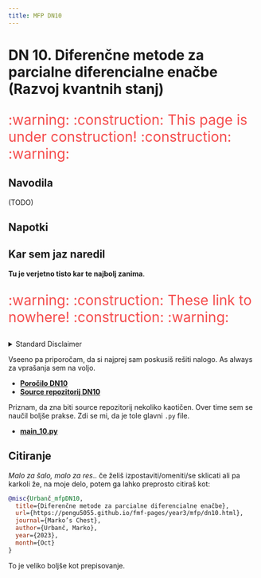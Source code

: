 ```yaml
---
title: MFP DN10
---
```

# DN 10. Diferenčne metode za parcialne diferencialne enačbe (Razvoj kvantnih stanj)

<p style="color:#f54c4c; font-size: 28px"> :warning: :construction: This page is under construction! :construction: :warning: </h1> 


## Navodila
 (TODO)
## Napotki

## Kar sem jaz naredil
**Tu je verjetno tisto kar te najbolj zanima**. 

<p style="color:#f54c4c; font-size: 28px"> :warning: :construction: These link to nowhere! :construction: :warning: </h1> 

<details>
  <summary>Standard Disclaimer</summary>
  Objavljam tudi kodo. Ta je bila včasih del večjega repozitorija, ampak sem jo sedaj izvzel v svojega, da je bolj pregledna. Koda bi morala biti razmeroma pokomentirana, sploh v kasnejših nalogah. 
  
</details>

Vseeno pa priporočam, da si najprej sam poskusiš rešiti nalogo. As always za vprašanja sem na voljo.


* [**Poročilo DN10**](#)
* [**Source repozitorij DN10**](#)

Priznam, da zna biti source repozitorij nekoliko kaotičen. Over time sem se naučil boljše prakse. Zdi se mi, da je tole glavni `.py` file.

* [**main_10.py**](#)

## Citiranje
*Malo za šalo, malo za res*.. če želiš izpostaviti/omeniti/se sklicati ali pa karkoli že, na moje delo, potem ga lahko preprosto citiraš kot:

```bib
@misc{Urbanč_mfpDN10, 
  title={Diferenčne metode za parcialne diferencialne enačbe}, 
  url={https://pengu5055.github.io/fmf-pages/year3/mfp/dn10.html}, 
  journal={Marko’s Chest}, 
  author={Urbanč, Marko}, 
  year={2023}, 
  month={Oct}
} 
```
To je veliko boljše kot prepisovanje.
